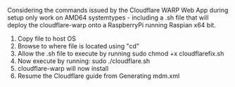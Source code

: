 Considering the commands issued by the Cloudflare WARP Web App during setup only work on AMD64 systemtypes - including a .sh file that will deploy the cloudflare-warp onto a RaspberryPi running Raspian x64 bit.

1. Copy file to host OS
2. Browse to where file is located using "cd"
3. Allow the .sh file to execute by running
     sudo chmod +x cloudflarefix.sh
4. Now execute by running:
     sudo ./cloudflare.sh
5. cloudflare-warp will now install
6. Resume the Cloudflare guide from Generating mdm.xml

